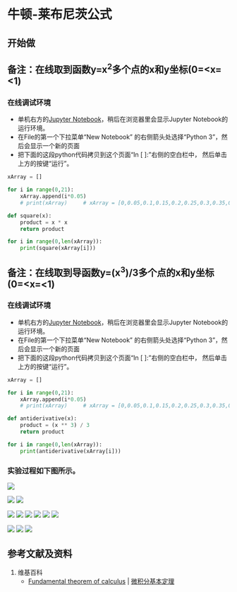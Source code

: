 # 牛顿-莱布尼茨公式

## 开始做

## 备注：在线取到函数y=x<sup>2</sup>多个点的x和y坐标(0=<x=<1)

### 在线调试环境

- 单机右方的[Jupyter Notebook](https://mybinder.org/v2/gh/ipython/ipython-in-depth/master?filepath=binder/Index.ipynb)，稍后在浏览器里会显示Jupyter Notebook的运行环境。
- 在File的第一个下拉菜单“New Notebook” 的右侧箭头处选择“Python 3”，然后会显示一个新的页面
- 把下面的这段python代码拷贝到这个页面“In [ ]:”右侧的空白栏中， 然后单击上方的按键“运行”。

```python
xArray = []

for i in range(0,21):
    xArray.append(i*0.05)
	# print(xArray)		# xArray = [0,0.05,0.1,0.15,0.2,0.25,0.3,0.35,0.4,0.45,0.5,0.55,0.6,0.65,0.7,0.75,0.8,0.85,0.9,0.95,1.0]

def square(x):
    product = x * x
    return product 

for i in range(0,len(xArray)):
    print(square(xArray[i]))
```

## 备注：在线取到导函数y=(x<sup>3</sup>)/3多个点的x和y坐标(0=<x=<1)

### 在线调试环境

- 单机右方的[Jupyter Notebook](https://mybinder.org/v2/gh/ipython/ipython-in-depth/master?filepath=binder/Index.ipynb)，稍后在浏览器里会显示Jupyter Notebook的运行环境。
- 在File的第一个下拉菜单“New Notebook” 的右侧箭头处选择“Python 3”，然后会显示一个新的页面
- 把下面的这段python代码拷贝到这个页面“In [ ]:”右侧的空白栏中， 然后单击上方的按键“运行”。

```python
xArray = []

for i in range(0,21):
    xArray.append(i*0.05)
    # print(xArray)		# xArray = [0,0.05,0.1,0.15,0.2,0.25,0.3,0.35,0.4,0.45,0.5,0.55,0.6,0.65,0.7,0.75,0.8,0.85,0.9,0.95,1.0]

def antiderivative(x):
    product = (x ** 3) / 3
    return product 

for i in range(0,len(xArray)):
    print(antiderivative(xArray[i]))
```

### 实验过程如下图所示。

![](/images/积分/定积分/微积分基本定理/牛顿-莱布尼茨公式/1a1.jpg)

![](/images/积分/定积分/微积分基本定理/牛顿-莱布尼茨公式/2a1.jpg)
![](/images/积分/定积分/微积分基本定理/牛顿-莱布尼茨公式/2a2.jpg)

![](/images/积分/定积分/微积分基本定理/牛顿-莱布尼茨公式/3a1.jpg)
![](/images/积分/定积分/微积分基本定理/牛顿-莱布尼茨公式/3a2.jpg)
![](/images/积分/定积分/微积分基本定理/牛顿-莱布尼茨公式/3a3.jpg)
![](/images/积分/定积分/微积分基本定理/牛顿-莱布尼茨公式/3a4.jpg)
![](/images/积分/定积分/微积分基本定理/牛顿-莱布尼茨公式/3a5.jpg)
![](/images/积分/定积分/微积分基本定理/牛顿-莱布尼茨公式/3a6.jpg)

![](/images/积分/定积分/微积分基本定理/牛顿-莱布尼茨公式/4a1.jpg)
![](/images/积分/定积分/微积分基本定理/牛顿-莱布尼茨公式/4a2.jpg)
![](/images/积分/定积分/微积分基本定理/牛顿-莱布尼茨公式/4a3.jpg)

## 参考文献及资料

1. 维基百科
	- [Fundamental theorem of calculus](https://en.wikipedia.org/wiki/Fundamental_theorem_of_calculus) | [微积分基本定理](https://zh.wikipedia.org/wiki/微积分基本定理) 

